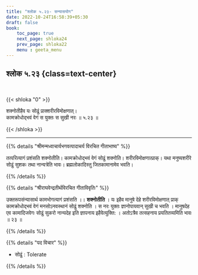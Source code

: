 ```yaml
---
title: "श्लोक ५.२३- सन्यासयोग"
date: 2022-10-24T16:58:39+05:30
draft: false
book:
    toc_page: true
    next_page: shloka24
    prev_page: shloka22
    menu : geeta_menu
---
```




## श्लोक ५.२३ {class=text-center}

<br/>

{{< shloka  "0"  >}}

शक्नोतीहैव यः सोढुं प्राक्शरीरविमोक्षणात्।  
कामक्रोधोद्भवं वेगं स युक्तः स सुखी नरः ॥ ५.२३ ॥

{{< /shloka >}}

---


{{% details "श्रीमन्मध्वाचार्यभगवत्पादाचर्य विरचित  गीताभाष्य" %}}

तत्परित्यागं प्रशंसति शक्नोतीति। कामक्रोधोद्भवं वेगं सोढुं शक्नोति। 
शरीरविमोक्षणात्प्राक्। यथा मनुष्यशरीरे सोढुं सुशकः तथा नान्यत्रेति 
भावः। ब्रह्मलोकादिस्तु जितकामानामेव भवति।

{{% /details %}}



{{% details "श्रीराघवेन्द्रतीर्थविरचित गीताविवृतिः" %}}

उक्तरूपसंन्यासार्थ कामभोगत्यागं प्रशंसति ।। **शक्नोतीति** । 
यः इहैव मानुषे देहे शरीरविमोक्षणात्‌ प्राक्‌ कामक्रोधोद्भवं वेगं 
मनसोऽनवस्थानं सोढुं शक्नोति । स नरः युक्तः ज्ञानोपायवान्‌ 
सुखी च भवति । मानुषदेह एव कामादिजवेगः सोढुं सुकरो नान्यदेह 
इति ज्ञापनाय इहैवेत्युक्ति: । अतोऽत्रैव
तत्सहनाय प्रयतितव्यमिति भावः ॥ २३ ॥

{{% /details %}}



{{% details "पद विचार" %}}

- सोढुं : Tolerate

{{% /details %}}
